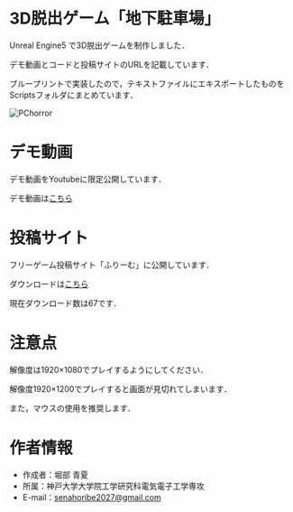 # 3D脱出ゲーム「地下駐車場」

Unreal Engine5 で3D脱出ゲームを制作しました．

デモ動画とコードと投稿サイトのURLを記載しています．

ブループリントで実装したので，テキストファイルにエキスポートしたものをScriptsフォルダにまとめています．

![PChorror](https://github.com/user-attachments/assets/c9ea60b6-3aab-46bd-9d0c-d2a850cdb5cf)

# デモ動画

デモ動画をYoutubeに限定公開しています．

デモ動画は[こちら](https://youtu.be/P_D_AWbpv5w)


# 投稿サイト

フリーゲーム投稿サイト「ふりーむ」に公開しています．

ダウンロードは[こちら](https://www.freem.ne.jp/win/game/32979)

現在ダウンロード数は67です．


# 注意点

解像度は1920×1080でプレイするようにしてください．

解像度1920×1200でプレイすると画面が見切れてしまいます．

また，マウスの使用を推奨します．

# 作者情報

* 作成者：堀部 青夏
* 所属：神戸大学大学院工学研究科電気電子工学専攻
* E-mail：senahoribe2027@gmail.com

